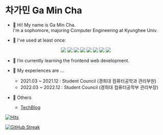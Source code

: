 <!--
- 👋 Hi, I’m @gmcha0323
- 👀 I’m interested in ...
- 🌱 I’m currently learning ...
- 💞️ I’m looking to collaborate on ...
- 📫 How to reach me ...
-->

<!---
gmcha0323/gmcha0323 is a ✨ special ✨ repository because its `README.md` (this file) appears on your GitHub profile.
You can click the Preview link to take a look at your changes.
--->

# 차가민 Ga Min Cha

- 👋 Hi! My name is Ga Min Cha. <br> I'm a sophomore, majoring Computer Engineering at Kyunghee Univ.

- 👀 I've used at least once:
<div align=center>
  <img src="https://img.shields.io/badge/Python-3776AB?style=flat&logo=Python&logoColor=white" />
  <img src="https://img.shields.io/badge/C++-00599C?style=flat&logo=C++&logoColor=white" />  
  <img src="https://img.shields.io/badge/C-A8B9CC?style=flat&logo=C&logoColor=white" />
  <img src="https://img.shields.io/badge/HTML5-E34F26?style=flat&logo=HTML5&logoColor=white" />
  <img src="https://img.shields.io/badge/CSS3-1572B6?style=flat&logo=CSS3&logoColor=white" />
  <img src="https://img.shields.io/badge/Javascript-F7DF1E?style=flat&logo=Javascript&logoColor=white" />
  <img src="https://img.shields.io/badge/React-61DAFB?style=flat&logo=React&logoColor=white" />
  <img src="https://img.shields.io/badge/Node.js-339933?style=flat&logo=Node.js&logoColor=white" />
</div>
	
- 🌱 I’m currently learning the frontend web development.

- 💞️ My experiences are ... 
	- 2021.03 ~ 2021.12 : Student Council (경희대 컴퓨터공학과 관리부원)
	- 2022.03 ~ 2022.12 : Student Council (경희대 컴퓨터공학부 관리부장)

- 📂 Others
	- <a href="https://velog.io/@gamin0323">TechBlog</a>

[![Hits](https://hits.seeyoufarm.com/api/count/incr/badge.svg?url=https%3A%2F%2Fgithub.com%2Fgmcha0323&count_bg=%2379C83D&title_bg=%23555555&icon=&icon_color=%23E7E7E7&title=hits&edge_flat=false)](https://hits.seeyoufarm.com)

[![GitHub Streak](https://streak-stats.demolab.com/?user=gmcha0323)](https://git.io/streak-stats)

<!-- <img src="https://github-readme-stats.vercel.app/api/top-langs/?username=gmcha0323&layout=compact"><br><br> -->
<!-- <img src="https://github-readme-stats-five-black-vercel.app/api?username=gmcha0323&show_icons=true"> -->
